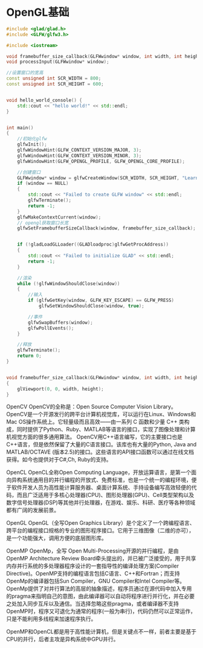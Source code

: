# OpenGL基础

``` c++
#include <glad/glad.h>
#include <GLFW/glfw3.h>

#include <iostream>

void framebuffer_size_callback(GLFWwindow* window, int width, int height);
void processInput(GLFWwindow* window);

//设置窗口的宽高
const unsigned int SCR_WIDTH = 800;
const unsigned int SCR_HEIGHT = 600;


void hello_world_console() {
    std::cout << "hello world!" << std::endl;
}


int main()
{
    //初始化glfw
    glfwInit();
    glfwWindowHint(GLFW_CONTEXT_VERSION_MAJOR, 3);
    glfwWindowHint(GLFW_CONTEXT_VERSION_MINOR, 3);
    glfwWindowHint(GLFW_OPENGL_PROFILE, GLFW_OPENGL_CORE_PROFILE);

    //创建窗口
    GLFWwindow* window = glfwCreateWindow(SCR_WIDTH, SCR_HEIGHT, "LearnOpenGL", NULL, NULL);
    if (window == NULL)
    {
        std::cout << "Failed to create GLFW window" << std::endl;
        glfwTerminate();
        return -1;
    }
    glfwMakeContextCurrent(window);
    // opengl获取窗口长宽
    glfwSetFramebufferSizeCallback(window, framebuffer_size_callback);


    if (!gladLoadGLLoader((GLADloadproc)glfwGetProcAddress))
    {
        std::cout << "Failed to initialize GLAD" << std::endl;
        return -1;
    }

    //渲染
    while (!glfwWindowShouldClose(window))
    {
        //输入
        if (glfwGetKey(window, GLFW_KEY_ESCAPE) == GLFW_PRESS)
            glfwSetWindowShouldClose(window, true);

        //事件
        glfwSwapBuffers(window);
        glfwPollEvents();
    }

    //释放
    glfwTerminate();
    return 0;
}


void framebuffer_size_callback(GLFWwindow* window, int width, int height)
{
    glViewport(0, 0, width, height);
}

```

OpenCV
OpenCV的全称是：Open Source Computer Vision Library。OpenCV是一个开源发行的跨平台计算机视觉库，可以运行在Linux、Windows和Mac OS操作系统上。它轻量级而且高效——由一系列 C 函数和少量 C++ 类构成，同时提供了Python、Ruby、MATLAB等语言的接口，实现了图像处理和计算机视觉方面的很多通用算法。
OpenCV用C++语言编写，它的主要接口也是C++语言，但是依然保留了大量的C语言接口。该库也有大量的Python, Java and MATLAB/OCTAVE (版本2.5)的接口。这些语言的API接口函数可以通过在线文档获得。如今也提供对于C#,Ch, Ruby的支持。

OpenCL
OpenCL全称Open Computing Language，开放运算语言，是第一个面向异构系统通用目的并行编程的开放式、免费标准，也是一个统一的编程环境，便于软件开发人员为高性能计算服务器、桌面计算系统、手持设备编写高效轻便的代码，而且广泛适用于多核心处理器(CPU)、图形处理器(GPU)、Cell类型架构以及数字信号处理器(DSP)等其他并行处理器，在游戏、娱乐、科研、医疗等各种领域都有广阔的发展前景。

OpenGL
OpenGL（全写Open Graphics Library）是个定义了一个跨编程语言、跨平台的编程接口规格的专业的图形程序接口。它用于三维图像（二维的亦可），是一个功能强大，调用方便的底层图形库。

OpenMP
OpenMp，全写 Open Multi-Processing开源的并行编程，是由OpenMP Architecture Review Board牵头提出的，并已被广泛接受的，用于共享内存并行系统的多处理器程序设计的一套指导性的编译处理方案(Compiler Directive)。OpenMP支持的编程语言包括C语言、C++和Fortran；而支持OpenMp的编译器包括Sun Compiler，GNU Compiler和Intel Compiler等。OpenMp提供了对并行算法的高层的抽象描述，程序员通过在源代码中加入专用的pragma来指明自己的意图，由此编译器可以自动将程序进行并行化，并在必要之处加入同步互斥以及通信。当选择忽略这些pragma，或者编译器不支持OpenMP时，程序又可退化为通常的程序(一般为串行)，代码仍然可以正常运作，只是不能利用多线程来加速程序执行。

OpenMP和OpenCL都是用于高性能计算机，但是关键点不一样，前者主要是基于CPU的并行，后者主攻是异构系统中GPU并行。
